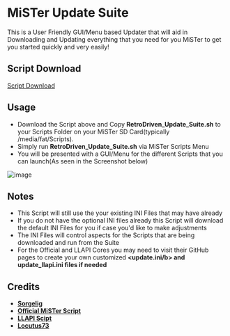 # MiSTer Update Suite
This is a User Friendly GUI/Menu based Updater that will aid in Downloading and Updating everything that you need for you MiSTer to get you started quickly and very easily!

## Script Download

<a href="https://github.com/RetroDriven/MiSTerUpdateSuite/releases/download/1.0/RetroDriven_Update_Suite.sh"> Script Download </a>

## Usage ##
* Download the Script above and Copy <b>RetroDriven_Update_Suite.sh</b> to your Scripts Folder on your MiSTer SD Card(typically /media/fat/Scripts).
* Simply run <b>RetroDriven_Update_Suite.sh</b> via MiSTer Scripts Menu
* You will be presented with a GUI/Menu for the different Scripts that you can launch(As seen in the Screenshot below)

![image](https://github.com/RetroDriven/MiSTerUpdateSuite/blob/master/DO%20NOT%20DOWNLOAD/Screenshot.png)

## Notes ##
* This Script will still use the your existing INI Files that may have already
* If you do not have the optional INI files already this Script will download the default INI Files for you if case you'd like to make adjustments
* The INI Files will control aspects for the Scripts that are being downloaded and run from the Suite
* For the Official and LLAPI Cores you may need to visit their GitHub pages to create your own customized <b><update.ini/b> and <b>update_llapi.ini</b> files if needed

## Credits ##
* <a href="https://github.com/MiSTer-devel/Main_MiSTer/wiki">Sorgelig</a>
* <a href="https://github.com/MiSTer-devel/Updater_script_MiSTer">Official MiSTer Script</a>
* <a href="https://github.com/MiSTer-LLAPI/Updater_script_MiSTer">LLAPI Scipt</a>
* <a href="https://github.com/Locutus73">Locutus73</a>